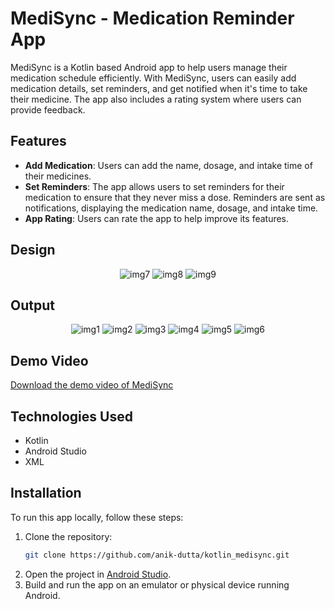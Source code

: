 # MediSync - Medication Reminder App

MediSync is a Kotlin based Android app to help users manage their medication schedule efficiently. With MediSync, users can easily add medication details, set reminders, and get notified when it's time to take their medicine. The app also includes a rating system where users can provide feedback.

## Features

- **Add Medication**: Users can add the name, dosage, and intake time of their medicines.
- **Set Reminders**: The app allows users to set reminders for their medication to ensure that they never miss a dose. Reminders are sent as notifications, displaying the medication name, dosage, and intake time.
- **App Rating**: Users can rate the app to help improve its features.

## Design
<div align="center">
    <img src="media/img7.png" alt="img7">
    <img src="media/img8.png" alt="img8">
    <img src="media/img9.png" alt="img9">
</div>


## Output
<div align="center">
    <img src="media/img1.png" alt="img1">
    <img src="media/img2.png" alt="img2">
    <img src="media/img3.png" alt="img3">
    <img src="media/img4.png" alt="img4">
    <img src="media/img5.png" alt="img5">
    <img src="media/img6.png" alt="img6">
</div>

## Demo Video
[Download the demo video of MediSync](https://raw.githubusercontent.com/anik-dutta/kotlin_medisync/main/media/demo-medisync.mp4)

## Technologies Used
* Kotlin
* Android Studio
* XML

## Installation
To run this app locally, follow these steps:

1. Clone the repository:
    ```bash
    git clone https://github.com/anik-dutta/kotlin_medisync.git
    ```
2. Open the project in [Android Studio](https://developer.android.com/studio).
3. Build and run the app on an emulator or physical device running Android.
